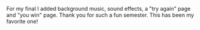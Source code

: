 For my final I added background music, sound effects, a "try again" page and "you win" page.
Thank you for such a fun semester. This has been my favorite one!

